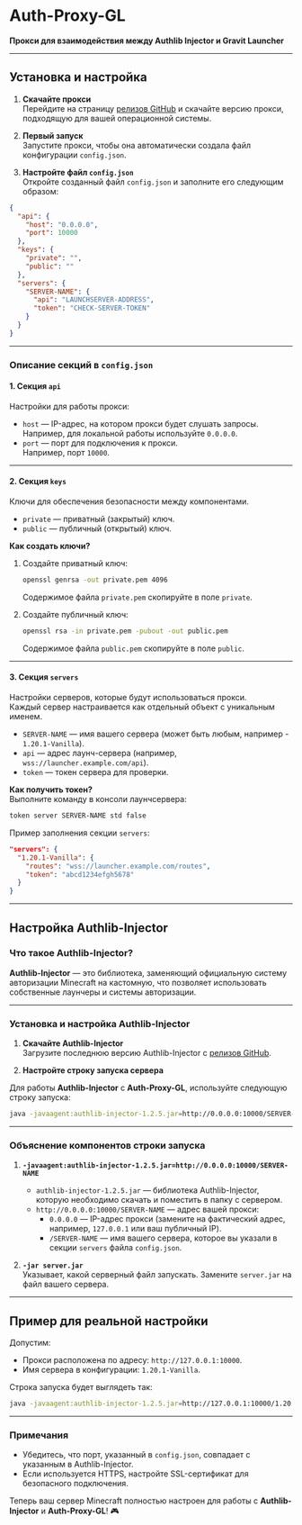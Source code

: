 # Auth-Proxy-GL

**Прокси для взаимодействия между Authlib Injector и Gravit Launcher**

---

## Установка и настройка

1. **Скачайте прокси**  
   Перейдите на страницу [релизов GitHub](https://github.com/IXLShizua/auth-proxy-gl/releases/latest) и скачайте версию прокси, подходящую для вашей операционной системы.

2. **Первый запуск**  
   Запустите прокси, чтобы она автоматически создала файл конфигурации `config.json`.

3. **Настройте файл `config.json`**  
   Откройте созданный файл `config.json` и заполните его следующим образом:

```json
{
  "api": {
    "host": "0.0.0.0",
    "port": 10000
  },
  "keys": {
    "private": "",
    "public": ""
  },
  "servers": {
    "SERVER-NAME": {
      "api": "LAUNCHSERVER-ADDRESS",
      "token": "CHECK-SERVER-TOKEN"
    }
  }
}
```

---

### **Описание секций в `config.json`**

#### **1. Секция `api`**
Настройки для работы прокси:
- `host` — IP-адрес, на котором прокси будет слушать запросы.  
  Например, для локальной работы используйте `0.0.0.0`.
- `port` — порт для подключения к прокси.  
  Например, порт `10000`.

---

#### **2. Секция `keys`**
Ключи для обеспечения безопасности между компонентами.

- `private` — приватный (закрытый) ключ.
- `public` — публичный (открытый) ключ.

**Как создать ключи?**

1. Создайте приватный ключ:
   ```bash
   openssl genrsa -out private.pem 4096
   ```
   Содержимое файла `private.pem` скопируйте в поле `private`.

2. Создайте публичный ключ:
   ```bash
   openssl rsa -in private.pem -pubout -out public.pem
   ```
   Содержимое файла `public.pem` скопируйте в поле `public`.

---

#### **3. Секция `servers`**
Настройки серверов, которые будут использоваться прокси.  
Каждый сервер настраивается как отдельный объект с уникальным именем.

- `SERVER-NAME` — имя вашего сервера (может быть любым, например - `1.20.1-Vanilla`).
- `api` — адрес лаунч-сервера (например, `wss://launcher.example.com/api`).
- `token` — токен сервера для проверки.

**Как получить токен?**  
Выполните команду в консоли лаунчсервера:
```bash
token server SERVER-NAME std false
```

Пример заполнения секции `servers`:
```json
"servers": {
  "1.20.1-Vanilla": {
    "routes": "wss://launcher.example.com/routes",
    "token": "abcd1234efgh5678"
  }
}
```

---

## Настройка Authlib-Injector

### Что такое Authlib-Injector?
**Authlib-Injector** — это библиотека, заменяющий официальную систему авторизации Minecraft на кастомную, что позволяет использовать собственные лаунчеры и системы авторизации.

---

### Установка и настройка Authlib-Injector

1. **Скачайте Authlib-Injector**  
   Загрузите последнюю версию Authlib-Injector с [релизов GitHub](https://github.com/yushijinhun/authlib-injector/releases/latest).

2. **Настройте строку запуска сервера**

Для работы **Authlib-Injector** с **Auth-Proxy-GL**, используйте следующую строку запуска:

```bash
java -javaagent:authlib-injector-1.2.5.jar=http://0.0.0.0:10000/SERVER-NAME -jar server.jar
```

---

### **Объяснение компонентов строки запуска**

1. **`-javaagent:authlib-injector-1.2.5.jar=http://0.0.0.0:10000/SERVER-NAME`**
    - `authlib-injector-1.2.5.jar` — библиотека Authlib-Injector, которую необходимо скачать и поместить в папку с сервером.
    - `http://0.0.0.0:10000/SERVER-NAME` — адрес вашей прокси:
        - `0.0.0.0` — IP-адрес прокси (замените на фактический адрес, например, `127.0.0.1` или ваш публичный IP).
        - `/SERVER-NAME` — имя вашего сервера, которое вы указали в секции `servers` файла `config.json`.

2. **`-jar server.jar`**  
   Указывает, какой серверный файл запускать. Замените `server.jar` на файл вашего сервера.

---

## **Пример для реальной настройки**

Допустим:
- Прокси расположена по адресу: `http://127.0.0.1:10000`.
- Имя сервера в конфигурации: `1.20.1-Vanilla`.

Строка запуска будет выглядеть так:

```bash
java -javaagent:authlib-injector-1.2.5.jar=http://127.0.0.1:10000/1.20.1-Vanilla -jar server.jar
```

---

### Примечания

- Убедитесь, что порт, указанный в `config.json`, совпадает с указанным в Authlib-Injector.
- Если используется HTTPS, настройте SSL-сертификат для безопасного подключения.

Теперь ваш сервер Minecraft полностью настроен для работы с **Authlib-Injector** и **Auth-Proxy-GL**! 🎮